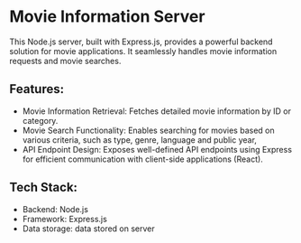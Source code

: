 # Movie Information Server
This Node.js server, built with Express.js, provides a powerful backend solution for movie applications. It seamlessly handles movie information requests and movie searches.

## Features:

- Movie Information Retrieval: Fetches detailed movie information by ID or category.
- Movie Search Functionality: Enables searching for movies based on various criteria, such as type, genre, language and public year, 
- API Endpoint Design: Exposes well-defined API endpoints using Express for efficient communication with client-side applications (React).
  
## Tech Stack:

- Backend: Node.js
- Framework: Express.js
- Data storage: data stored on server
